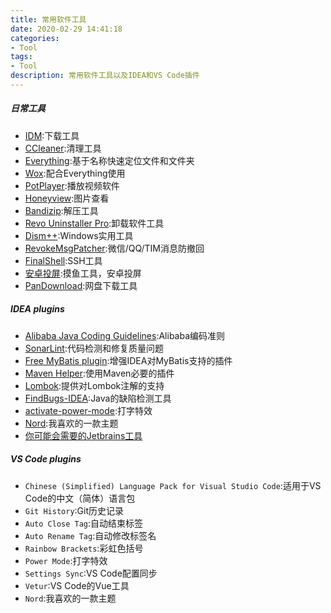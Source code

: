 ```yaml
---
title: 常用软件工具
date: 2020-02-29 14:41:18
categories: 
- Tool
tags:
- Tool
description: 常用软件工具以及IDEA和VS Code插件
---
```

##### 日常工具

- [IDM](http://www.internetdownloadmanager.com/):下载工具
- [CCleaner](https://www.ccleaner.com/):清理工具
- [Everything](https://www.voidtools.com/zh-cn/):基于名称快速定位文件和文件夹
- [Wox](https://github.com/Wox-launcher/Wox/releases):配合Everything使用
- [PotPlayer](https://potplayer.daum.net/?lang=zh_CN):播放视频软件
- [Honeyview](https://www.bandisoft.com/honeyview/):图片查看
- [Bandizip](https://www.bandisoft.com/bandizip/):解压工具
- [Revo Uninstaller Pro](https://www.revouninstaller.com/products/revo-uninstaller-pro/):卸载软件工具
- [Dism++](http://www.chuyu.me/zh-Hans/index.html):Windows实用工具
- [RevokeMsgPatcher](https://github.com/huiyadanli/RevokeMsgPatcher):微信/QQ/TIM消息防撤回
- [FinalShell](http://www.hostbuf.com/):SSH工具
- [安卓投屏](https://lsdy.top/aztp):摸鱼工具，安卓投屏
- [PanDownload](https://pandownload.com/):网盘下载工具

##### IDEA plugins

- [Alibaba Java Coding Guidelines](https://plugins.jetbrains.com/plugin/10046-alibaba-java-coding-guidelines):Alibaba编码准则
- [SonarLint](https://plugins.jetbrains.com/plugin/7973-sonarlint):代码检测和修复质量问题
- [Free MyBatis plugin](https://plugins.jetbrains.com/plugin/8321-free-mybatis-plugin):增强IDEA对MyBatis支持的插件
- [Maven Helper](https://plugins.jetbrains.com/plugin/7179-maven-helper):使用Maven必要的插件
- [Lombok](https://plugins.jetbrains.com/plugin/6317-lombok):提供对Lombok注解的支持
- [FindBugs-IDEA](https://plugins.jetbrains.com/plugin/3847-findbugs-idea):Java的缺陷检测工具
- [activate-power-mode](https://plugins.jetbrains.com/plugin/8330-activate-power-mode/):打字特效
- [Nord](https://plugins.jetbrains.com/plugin/10321-nord):我喜欢的一款主题
- [你可能会需要的Jetbrains工具](https://zhile.io/2018/08/25/jetbrains-license-server-crack.html)

##### VS Code plugins

- `Chinese (Simplified) Language Pack for Visual Studio Code`:适用于VS Code的中文（简体）语言包
- `Git History`:Git历史记录
- `Auto Close Tag`:自动结束标签
- `Auto Rename Tag`:自动修改标签名
- `Rainbow Brackets`:彩虹色括号
- `Power Mode`:打字特效
- `Settings Sync`:VS Code配置同步
- `Vetur`:VS Code的Vue工具
- `Nord`:我喜欢的一款主题
